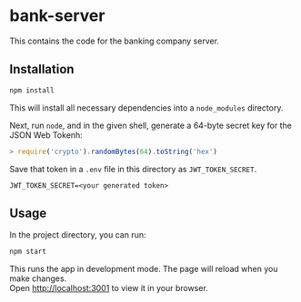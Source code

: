 # bank-server

This contains the code for the banking company server.

## Installation

```bash
npm install
```

This will install all necessary dependencies into a `node_modules` directory.

Next, run `node`, and in the given shell, generate a $64$-byte secret key for the JSON Web Tokenh:

```js
> require('crypto').randomBytes(64).toString('hex')
```

Save that token in a `.env` file in this directory as `JWT_TOKEN_SECRET`.

```
JWT_TOKEN_SECRET=<your generated token>
```

## Usage

In the project directory, you can run:

```bash
npm start
```

This runs the app in development mode. The page will reload when you make changes.\
Open [http://localhost:3001](http://localhost:3001) to view it in your browser.
